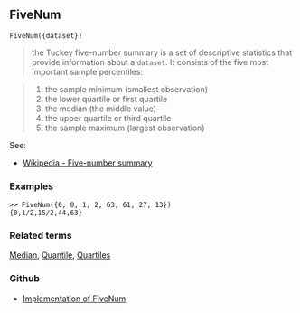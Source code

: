 ## FiveNum

```
FiveNum({dataset})
```
  
> the Tuckey five-number summary is a set of descriptive statistics that provide information about a `dataset`. It consists of the five most important sample percentiles:

>1. the sample minimum (smallest observation)
>2. the lower quartile or first quartile
>3. the median (the middle value)
>4. the upper quartile or third quartile
>5. the sample maximum (largest observation)
    
See:
* [Wikipedia - Five-number summary](https://en.wikipedia.org/wiki/Five-number_summary)
 

### Examples

``` 
>> FiveNum({0, 0, 1, 2, 63, 61, 27, 13}) 
{0,1/2,15/2,44,63}
```

### Related terms 
[Median](Median.md), [Quantile](Quantile.md), [Quartiles](Quartiles.md)

### Github

* [Implementation of FiveNum](https://github.com/axkr/symja_android_library/blob/master/symja_android_library/matheclipse-core/src/main/java/org/matheclipse/core/builtin/StatisticsFunctions.java#L1696) 
